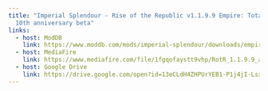 ```yaml
---
title: "Imperial Splendour - Rise of the Republic v1.1.9.9 Empire: Total War's
  10th anniversary beta"
links:
  - host: ModDB
    link: https://www.moddb.com/mods/imperial-splendour/downloads/empire-total-wars-10th-anniversary-beta
  - host: MediaFire
    link: https://www.mediafire.com/file/1fgqofaystt9vhp/RotR_1.1.9.9_anniversary_beta.zip/file
  - host: Google Drive
    link: https://drive.google.com/open?id=13eCLdH4ZHPUrYEB1-P1j4jI-LsxBqnrl
---
```


